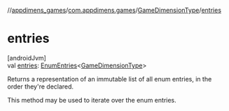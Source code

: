 //[appdimens_games](../../../index.md)/[com.appdimens.games](../index.md)/[GameDimensionType](index.md)/[entries](entries.md)

# entries

[androidJvm]\
val [entries](entries.md): [EnumEntries](https://kotlinlang.org/api/core/kotlin-stdlib/kotlin.enums/-enum-entries/index.html)&lt;[GameDimensionType](index.md)&gt;

Returns a representation of an immutable list of all enum entries, in the order they're declared.

This method may be used to iterate over the enum entries.